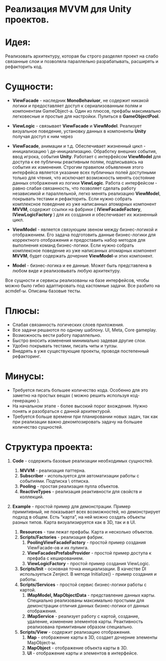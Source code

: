 # Реализация MVVM для Unity проектов.

# Идея:

Реализовать архитектуру, которая бы строго разделял проект на слабо связанные слои и позволяла параллельно разрабатывать, расширять и рефакторить код.    
 
# Сущности:

- **ViewFacade** - наследник **MonoBehaviuor**, не содержит никакой логики и предоставляет доступ к сериализованным полям и компонентам GameObject-a. Один из плюсов, префабы максимально легковесные и простые для настройки. Пулиться в **GameObjectPool**.

- **ViewLogic** - связывает **ViewFacade** и **ViewModel**. Реализует визуальное поведение, установку данных в компоненты **Unity** получая доступ к ним через 

- **ViewFacade**, анимации и т.д. Обеспечивает жизненный цикл - инициализацию \ де-инициализацию. Обработку внешних события, ввод игрока, события **Unity**. Работает с интерфейсом **ViewModel** для доступа к ее публичны реактивным полям, подписываясь на события их изменения. Строгим правилом объявления этого интерфейса является указание всех публичных полей доступными только для чтения, что исключает возможность менять состояние данных отображения из логики **ViewLogic**. Работа с интерфейсом - равно слабая связанность, что позволяет сделать работу независимой и параллельной, легко менять реализацию **ViewModel**, покрывать тестами и рефакторить. Если нужно собрать комплексное поведение из уже написанных атомарных компонент **MVVM**, содержит ссылки на фабрики ( **IViewFacadeFactory**, **IViewLogicFactory** ) для их создания и обеспечивает их жизненный цикл.

- **ViewModel** - является связующим звеном между бизнес-логикой и отображением. Его задача подготовить данные бизнес-логики для корректного отображения и предоставить набор методов для выполнения команд бизнес-логики. Если нужно собрать комплексное поведение из уже написанных атомарных компонент **MVVM**, будет содержать дочерние **ViewModel**-и этих компонент.

 - **Model** - бизнес-логика и ее данные. Может быть представлена в любом виде и реализовывать любую архитектуру.
	
Все сущности и сервисы реализованы на базе интерфейсов, чтобы можно было гибко адаптировать под кастомные задачи. Все разбито на acmdef-ы. Описаны базовые тесты.
	
	
# Плюсы:
- Слабая связанность логических слоев приложения.
- Все задачи решаются по одному шаблону. UI, Meta, Core gameplay. 
- Возможность вести работу параллельно.
- Быстро вносить изменения минимально задевая другие слои.
- Удобно покрывать тестами,  писать читы и тулзы.
- Внедрять в уже существующие проекты, проводя  постепенный рефакторинг.

# Минусы:
- Требуется писать большее количество кода. Особенно для это заметно на простых вещах ( можно решить используя код-генерацию ).
- На начальном этапе - более высокий порог вхождения. Нужно понять и разобраться с данной архитектурой.
- Требуется больше времени при планировании новых задач, так  как при реализации важно декомпозировать задачу на большее количество сущностей.
	
	
# Структура проекта:

1. **Code** - содержить базовые реализации необходимых сущностей.
    1. **MVVM** - реализация паттерна.
    1. **Subscriber** - используется для автоматизации работы с событиями. Подписка \ отписка.
    1. **Pooling** - простая реализация пулла объектов.
    1. **ReactiveTypes** - реализация реактивности для свойств и коллекций.

2. **Example** - простой пример для демонстрации. Пример примитивный, не показывает всех возможностей, но демонстрирует подход в общем. Есть “карта”, на ней можно создать объекты разных типов. Карта визуализируется как в 3D, так и в UI.
    1. **Resources** - там лежат префабы. Карта и несколько объектов.
    1. **Scripts/Factories** - реализация фабрик.
        1. **PoolingViewFacadeFactory** - простой пример создания ViewFacade-ов и их пулинга.
        1. **ViewFacadesPrefabsProvider** - простой пример доступа к префаба с кешированием.
        1. **ViewLogicFactory** - простой пример создания ViewLogic.
    2. **Scripts/Init** - основная точка инициализации. В качестве DI используеться Zenject. В методе Initialize() - пример создания и работы.
    3. **Scripts/Services** - простой сервис бизнес-логики работы с картой.
        1. **IMapModel, MapObjectData** - представление данных карты. Специально реализованы максимально простыми для демонстрации отличия данных бизнес-логики от данных отображения.
        1. **IMapService** - реализует работу с картой,  создание, удаление, изменение элементов карты. Реактивность реализована примитивным образом специально.
    4. **Scripts/View** - содержит реализацию отображения.
        1. **Map** - отображение карты в 3D, создает дочерние элементы MapObject-ы.
        1. **MapObject** - отображение объекта карты в 3D.
        1. **UI** - отображение карты и элементов в интерфейсе.

